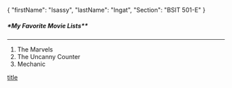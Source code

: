 
{
  "firstName": "Isassy",
  "lastName": "Ingat",
  "Section": "BSIT 501-E"
}

<h5> *My Favorite Movie Lists** </h5>

---

1. The Marvels
2. The Uncanny Counter 
3. Mechanic

[title](https://www.IngatFavList.com)
